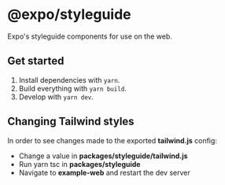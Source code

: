 # @expo/styleguide

Expo's styleguide components for use on the web.

## Get started

1. Install dependencies with `yarn`.
2. Build everything with `yarn build`.
3. Develop with `yarn dev`.

## Changing Tailwind styles

In order to see changes made to the exported **tailwind.js** config:

- Change a value in **packages/styleguide/tailwind.js**
- Run yarn tsc in **packages/styleguide**
- Navigate to **example-web** and restart the dev server